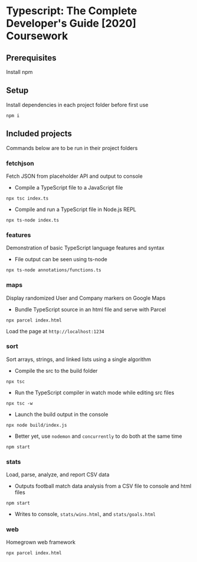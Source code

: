 # Typescript: The Complete Developer's Guide [2020] Coursework

## Prerequisites

Install npm

## Setup

Install dependencies in each project folder before first use

`npm i`

## Included projects

Commands below are to be run in their project folders

### fetchjson

Fetch JSON from placeholder API and output to console

- Compile a TypeScript file to a JavaScript file

`npx tsc index.ts`

- Compile and run a TypeScript file in Node.js REPL

`npx ts-node index.ts`

### features

Demonstration of basic TypeScript language features and syntax

- File output can be seen using ts-node

`npx ts-node annotations/functions.ts`

### maps

Display randomized User and Company markers on Google Maps

- Bundle TypeScript source in an html file and serve with Parcel

`npx parcel index.html`

Load the page at `http://localhost:1234`

### sort

Sort arrays, strings, and linked lists using a single algorithm

- Compile the src to the build folder

`npx tsc`

- Run the TypeScript compiler in watch mode while editing src files

`npx tsc -w`

- Launch the build output in the console

`npx node build/index.js`

- Better yet, use `nodemon` and `concurrently` to do both at the same time

`npm start`

### stats

Load, parse, analyze, and report CSV data

- Outputs football match data analysis from a CSV file to console and html files

`npm start`

- Writes to console, `stats/wins.html`, and `stats/goals.html`

### web

Homegrown web framework

`npx parcel index.html`
